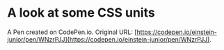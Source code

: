 # A look at some CSS units

A Pen created on CodePen.io. Original URL: [https://codepen.io/einstein-junior/pen/WNzrPJJ](https://codepen.io/einstein-junior/pen/WNzrPJJ).

